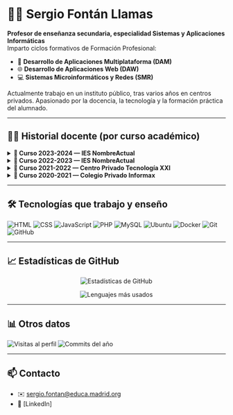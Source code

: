 # 👨‍🏫 Sergio Fontán Llamas

**Profesor de enseñanza secundaria, especialidad Sistemas y Aplicaciones Informáticas**  
Imparto ciclos formativos de Formación Profesional:

- 📱 **Desarrollo de Aplicaciones Multiplataforma (DAM)**
- 🌐 **Desarrollo de Aplicaciones Web (DAW)**
- 💻 **Sistemas Microinformáticos y Redes (SMR)**

Actualmente trabajo en un instituto público, tras varios años en centros privados. Apasionado por la docencia, la tecnología y la formación práctica del alumnado.

---

## 🧑‍🏫 Historial docente (por curso académico)

<details>
  <summary><strong>📅 Curso 2023-2024 — IES NombreActual</strong></summary>

**DAM**
- Programación
- Bases de Datos

**DAW**
- Desarrollo Web en Entorno Cliente

**SMR**
- Redes Locales

</details>

<details>
  <summary><strong>📅 Curso 2022-2023 — IES NombreActual</strong></summary>

**DAM**
- Sistemas Informáticos
- Desarrollo de Interfaces

**DAW**
- Lenguajes de Marcas
- Despliegue de Aplicaciones Web

**SMR**
- Aplicaciones Ofimáticas

</details>

<details>
  <summary><strong>📅 Curso 2021-2022 — Centro Privado Tecnología XXI</strong></summary>

**DAM**
- Acceso a Datos
- Proyecto DAM

**DAW**
- Proyecto DAW
- Desarrollo Web en Entorno Servidor

</details>

<details>
  <summary><strong>📅 Curso 2020-2021 — Colegio Privado Informax</strong></summary>

**SMR**
- Seguridad Informática
- Sistemas Operativos Monopuesto

</details>

---

## 🛠️ Tecnologías que trabajo y enseño

![HTML](https://img.shields.io/badge/-HTML5-E34F26?style=flat&logo=html5&logoColor=white)
![CSS](https://img.shields.io/badge/-CSS3-1572B6?style=flat&logo=css3)
![JavaScript](https://img.shields.io/badge/-JavaScript-F7DF1E?style=flat&logo=javascript&logoColor=black)
![PHP](https://img.shields.io/badge/-PHP-777BB4?style=flat&logo=php&logoColor=white)
![MySQL](https://img.shields.io/badge/-MySQL-4479A1?style=flat&logo=mysql&logoColor=white)
![Ubuntu](https://img.shields.io/badge/-Ubuntu-E95420?style=flat&logo=ubuntu&logoColor=white)
![Docker](https://img.shields.io/badge/-Docker-2496ED?style=flat&logo=docker&logoColor=white)
![Git](https://img.shields.io/badge/-Git-F05032?style=flat&logo=git&logoColor=white)
![GitHub](https://img.shields.io/badge/-GitHub-181717?style=flat&logo=github)

---

## 📈 Estadísticas de GitHub

<p align="center">
  <img src="https://github-readme-stats.vercel.app/api?username=SergioFontan&show_icons=true&theme=default&count_private=true" alt="Estadísticas de GitHub" />
</p>

<p align="center">
  <img src="https://github-readme-stats.vercel.app/api/top-langs/?username=SergioFontan&layout=compact&langs_count=8&theme=default" alt="Lenguajes más usados" />
</p>

---

## 📊 Otros datos

![Visitas al perfil](https://komarev.com/ghpvc/?username=SergioFontan&label=Visitas+al+perfil&color=0e75b6&style=flat)
![Commits del año](https://badgen.net/github/commits/SergioFontan/?icon=github)

---

## 📫 Contacto

- ✉️ sergio.fontan@educa.madrid.org
- 🔗 [LinkedIn]
